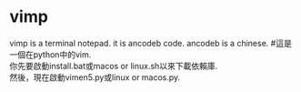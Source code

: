 # vimp
vimp is a terminal notepad.
it is ancodeb code.
ancodeb is a chinese.
#這是一個在python中的vim.<br />
你先要啟動install.bat或macos or linux.sh以來下載依賴庫.<br />
然後，現在啟動vimen5.py或linux or macos.py.
